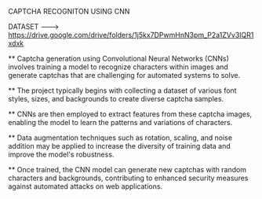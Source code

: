 CAPTCHA RECOGNITON USING CNN


DATASET ---> https://drive.google.com/drive/folders/1j5kx7DPwmHnN3pm_P2a1ZVv3IQR1xdxk


** Captcha generation using Convolutional Neural Networks (CNNs) involves training a model to recognize characters within images and generate captchas that are challenging for 
automated systems to solve.

** The project typically begins with collecting a dataset of various font styles, sizes, and backgrounds to create diverse captcha samples.

** CNNs are then employed to extract features from these captcha images, enabling the model to learn the patterns and variations of characters.

** Data augmentation techniques such as rotation, scaling, and noise addition may be applied to increase the diversity of training data and improve the model's robustness.

** Once trained, the CNN model can generate new captchas with random characters and backgrounds, contributing to enhanced security measures against automated attacks on 
web applications.
